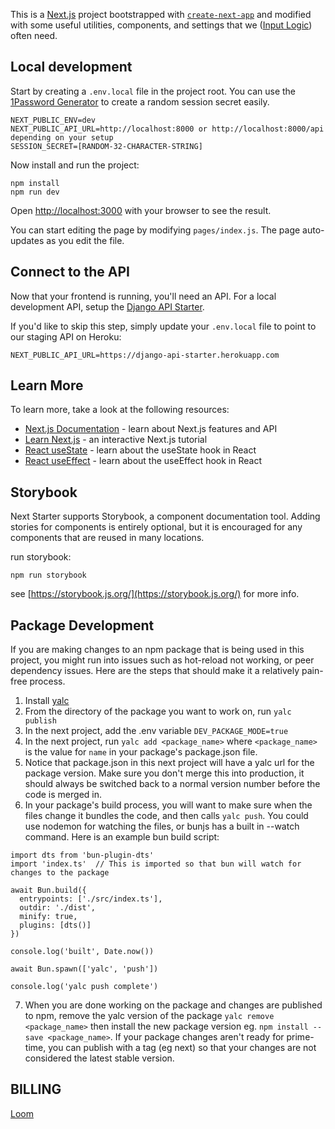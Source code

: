 This is a [Next.js](https://nextjs.org/) project bootstrapped with [`create-next-app`](https://github.com/vercel/next.js/tree/canary/packages/create-next-app) and modified with some useful utilities, components, and settings that we ([Input Logic](https://github.com/inputlogic)) often need.

## Local development

Start by creating a `.env.local` file in the project root. You can use the [1Password Generator](https://1password.com/password-generator/) to create a random session secret easily.

```
NEXT_PUBLIC_ENV=dev
NEXT_PUBLIC_API_URL=http://localhost:8000 or http://localhost:8000/api depending on your setup
SESSION_SECRET=[RANDOM-32-CHARACTER-STRING]
```

Now install and run the project:

```
npm install
npm run dev
```

Open [http://localhost:3000](http://localhost:3000) with your browser to see the result.

You can start editing the page by modifying `pages/index.js`. The page auto-updates as you edit the file.

## Connect to the API

Now that your frontend is running, you'll need an API. For a local development API, setup the [Django API Starter](https://github.com/inputlogic/django-api-starter).

If you'd like to skip this step, simply update your `.env.local` file to point to our staging API on Heroku:

```
NEXT_PUBLIC_API_URL=https://django-api-starter.herokuapp.com
```

## Learn More

To learn more, take a look at the following resources:

- [Next.js Documentation](https://nextjs.org/docs) - learn about Next.js features and API
- [Learn Next.js](https://nextjs.org/learn) - an interactive Next.js tutorial
- [React useState](https://reactjs.org/docs/hooks-state.html) - learn about the useState hook in React
- [React useEffect](https://reactjs.org/docs/hooks-effect.html) - learn about the useEffect hook in React

## Storybook

Next Starter supports Storybook, a component documentation tool. Adding stories for components is entirely optional, but it is encouraged for any components that are reused in many locations.

run storybook:

```
npm run storybook
```

see [https://storybook.js.org/](https://storybook.js.org/) for more info.

## Package Development

If you are making changes to an npm package that is being used in this project, you might run into issues such as hot-reload not working, or peer dependency issues.
Here are the steps that should make it a relatively pain-free process.

1. Install [yalc](https://github.com/wclr/yalc)
2. From the directory of the package you want to work on, run `yalc publish`
3. In the next project, add the .env variable `DEV_PACKAGE_MODE=true`
4. In the next project, run `yalc add <package_name>` where `<package_name>` is the value for `name` in your package's package.json file.
5. Notice that package.json in this next project will have a yalc url for the package version. Make sure you don't merge this into production, it should always be switched back to a normal version number before the code is merged in.
6. In your package's build process, you will want to make sure when the files change it bundles the code, and then calls `yalc push`. You could use nodemon for watching the files, or bunjs has a built in --watch command. Here is an example bun build script:

```
import dts from 'bun-plugin-dts'
import 'index.ts'  // This is imported so that bun will watch for changes to the package

await Bun.build({
  entrypoints: ['./src/index.ts'],
  outdir: './dist',
  minify: true,
  plugins: [dts()]
})

console.log('built', Date.now())

await Bun.spawn(['yalc', 'push'])

console.log('yalc push complete')

```

7. When you are done working on the package and changes are published to npm, remove the yalc version of the package `yalc remove <package_name>` then install the new package version eg. `npm install --save <package_name>`. If your package changes aren't ready for prime-time, you can publish with a tag (eg next) so that your changes are not considered the latest stable version.

## BILLING

[Loom](https://www.loom.com/share/b3de864e9c0a4d0db4f9fd44fb88ac5c)
